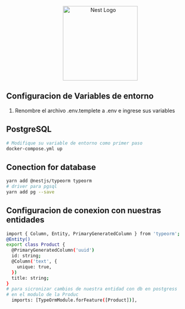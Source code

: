 <p align="center">
  <a href="http://nestjs.com/" target="blank"><img src="https://nestjs.com/img/logo-small.svg" width="200" alt="Nest Logo" /></a>
</p>

## Configuracion de Variables de entorno
1.  Renombre el archivo .env.templete a .env
e ingrese sus variables
## PostgreSQL
```bash
# Modifique su variable de entorno como primer paso
docker-compose.yml up
```
## Conection for database 
```bash
yarn add @nestjs/typeorm typeorm 
# driver para pgsql
yarn add pg --save
```

## Configuracion de conexion con nuestras entidades
```bash
import { Column, Entity, PrimaryGeneratedColumn } from 'typeorm';
@Entity()
export class Product {
  @PrimaryGeneratedColumn('uuid')
  id: string;
  @Column('text', {
    unique: true,
  })
  title: string;
}
# para sicronizar cambios de nuestra entidad con db en postgress
# en el modulo de la Produc
  imports: [TypeOrmModule.forFeature([Product])],
```